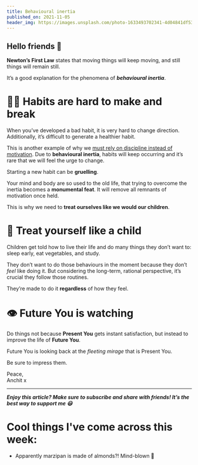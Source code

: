```yaml
---
title: Behavioural inertia
published_on: 2021-11-05
header_img: https://images.unsplash.com/photo-1633493702341-4d04841df53b?crop=entropy&cs=tinysrgb&fit=max&fm=jpg&ixid=MnwxMTc3M3wwfDF8c2VhcmNofDh8fG5ld3RvbnxlbnwwfHx8fDE2MzYxMDY4NjA&ixlib=rb-1.2.1&q=80&w=2000
---
```


**Hello friends 💙**
-------------------

**Newton’s First Law** states that moving things will keep moving, and still things will remain still.

It’s a good explanation for the phenomena of ***behavioural inertia***.

🏋️‍♂️ Habits are hard to make and break
=======================================

When you’ve developed a bad habit, it is very hard to change direction. Additionally, it’s difficult to generate a healthier habit.

This is another example of why we [must rely on discipline instead of motivation](__GHOST_URL__/motivationisamyth/). Due to **behavioural inertia**, habits will keep occurring and it’s rare that we will feel the urge to change.

Starting a new habit can be **gruelling**.

Your mind and body are so used to the old life, that trying to overcome the inertia becomes a **monumental feat**. It will remove all remnants of motivation once held.

This is why we need to **treat ourselves like we would our children**.

👶 Treat yourself like a child
=============================

Children get told how to live their life and do many things they don’t want to: sleep early, eat vegetables, and study. 

They don’t want to do those behaviours in the moment because they don’t *feel* like doing it. But considering the long-term, rational perspective, it’s crucial they follow those routines.

They’re made to do it **regardless** of how they feel.

👁 Future You is watching
========================

Do things not because **Present You** gets instant satisfaction, but instead to improve the life of **Future You**.

Future You is looking back at the *fleeting mirage* that is Present You.

Be sure to impress them.

Peace,  
Anchit x



---

***Enjoy this article? Make sure to subscribe and share with friends! It’s the best way to support me 😃***

Cool things I've come across this week:
=======================================

* Apparently marzipan is made of almonds?! Mind-blown 🤯
